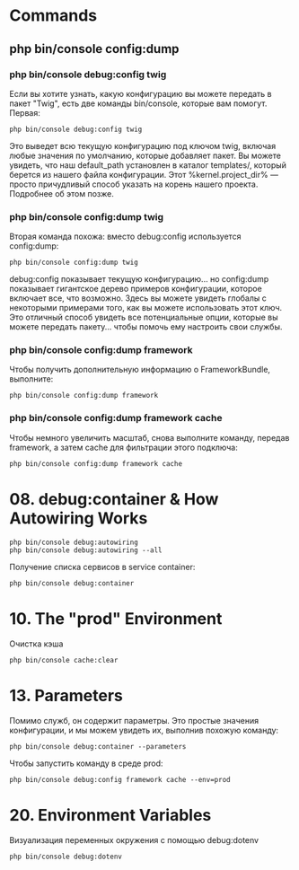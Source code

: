 # Commands

## php bin/console config:dump

### php bin/console debug:config twig

Если вы хотите узнать, какую конфигурацию вы можете передать в пакет "Twig", есть две команды bin/console, которые вам помогут. Первая:

```
php bin/console debug:config twig
```

Это выведет всю текущую конфигурацию под ключом twig, включая любые значения по умолчанию, которые добавляет пакет. Вы можете увидеть, что наш default_path установлен в каталог templates/, который берется из нашего файла конфигурации. Этот %kernel.project_dir% — просто причудливый способ указать на корень нашего проекта. Подробнее об этом позже.

### php bin/console config:dump twig

Вторая команда похожа: вместо debug:config используется config:dump:

```
php bin/console config:dump twig
```

debug:config показывает текущую конфигурацию... но config:dump показывает гигантское дерево примеров конфигурации, которое включает все, что возможно. Здесь вы можете увидеть глобалы с некоторыми примерами того, как вы можете использовать этот ключ. Это отличный способ увидеть все потенциальные опции, которые вы можете передать пакету... чтобы помочь ему настроить свои службы.

### php bin/console config:dump framework

Чтобы получить дополнительную информацию о FrameworkBundle, выполните:

```
php bin/console config:dump framework
```

### php bin/console config:dump framework cache

Чтобы немного увеличить масштаб, снова выполните команду, передав framework, а затем cache для фильтрации этого подключа:

```
php bin/console config:dump framework cache
```

# 08. debug:container & How Autowiring Works

```
php bin/console debug:autowiring
php bin/console debug:autowiring --all
```

Получение списка сервисов в service container:

```
php bin/console debug:container
```

# 10. The "prod" Environment

Очистка кэша

```
php bin/console cache:clear
```

# 13. Parameters

Помимо служб, он содержит параметры. Это простые значения конфигурации, и мы можем увидеть их, выполнив похожую команду:

```
php bin/console debug:container --parameters
```

Чтобы запустить команду в среде prod:

```
php bin/console debug:config framework cache --env=prod
```

# 20. Environment Variables

Визуализация переменных окружения с помощью debug:dotenv

```
php bin/console debug:dotenv
```
